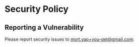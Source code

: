 # Security Policy

## Reporting a Vulnerability

Please report security issues to <mort.yao+you-get@gmail.com>.
